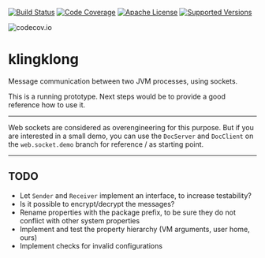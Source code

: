 [![Build Status](https://travis-ci.org/ohumbel/klingklong.svg)](https://travis-ci.org/ohumbel/klingklong)
[![Code Coverage](https://img.shields.io/codecov/c/github/ohumbel/klingklong/master.svg)](https://codecov.io/github/ohumbel/klingklong?branch=master)
[![Apache License](https://img.shields.io/badge/license-Apache%202.0-orange.svg)](https://github.com/ohumbel/klingklong/blob/master/LICENSE)
[![Supported Versions](https://img.shields.io/badge/Java-8%2C%2011-blue.svg)](https://travis-ci.org/ohumbel/klingklong)

![codecov.io](https://codecov.io/github/ohumbel/klingklong/branch.svg?branch=master)



# klingklong
Message communication between two JVM processes, using sockets.

This is a running prototype.
Next steps would be to provide a good reference how to use it.


----

Web sockets are considered as overengineering for this purpose. But if you are interested in a small demo, you can use the `DocServer` and `DocClient` on the `web.socket.demo` branch for reference / as starting point.


----

## TODO
 - Let `Sender` and `Receiver` implement an interface, to increase testability?
 - Is it possible to encrypt/decrypt the messages?
 - Rename properties with the package prefix, to be sure they do not conflict with other system properties
 - Implement and test the property hierarchy (VM arguments, user home, ours)
 - Implement checks for invalid configurations
 